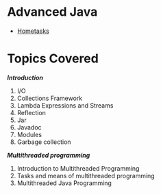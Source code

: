 # Advanced Java
- [Hometasks](Homeworks.pdf)

# Topics Covered
***Introduction***
1. I/O
2. Collections Framework
3. Lambda Expressions and Streams
4. Reflection
5. Jar
6. Javadoc
7. Modules
8. Garbage collection

***Multithreaded programming***
1. Introduction to Multithreaded Programming
2. Tasks and means of multithreaded programming
3. Multithreaded Java Programming
